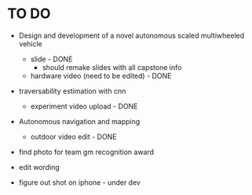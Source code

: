# TO DO

- Design and development of a novel autonomous scaled multiwheeled vehicle
    - slide - DONE
        - should remake slides with all capstone info
    - hardware video (need to be edited) - DONE

- traversability estimation with cnn
    - experiment video upload - DONE

- Autonomous navigation and mapping
    - outdoor video edit - DONE

- find photo for team gm recognition award

- edit wording

- figure out shot on iphone - under dev